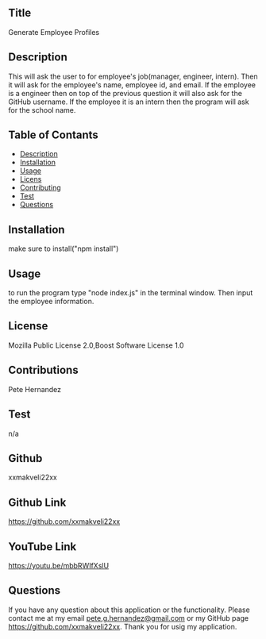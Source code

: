 ## Title

Generate Employee Profiles

## Description

This will ask the user to for employee's job(manager, engineer, intern). Then it will ask for the employee's name, employee id, and email. If the employee is a engineer then on top of the previous question it will also ask for the GitHub username. If the employee it is an intern then the program will ask for the school name.

## Table of Contants

* [Description](#Description)
* [Installation](#Installation)
* [Usage](#Usage)
* [Licens](#License)
* [Contributing](#Contribution)
* [Test](#Test)
* [Questions](#Questions)

## Installation

make sure to install("npm install")

## Usage

to run the program type "node index.js" in the terminal window. Then input the employee information.

## License

Mozilla Public License 2.0,Boost Software License 1.0

## Contributions

Pete Hernandez

## Test

n/a

## Github

xxmakveli22xx  
    
## Github Link

https://github.com/xxmakveli22xx

## YouTube Link

https://youtu.be/mbbRWIfXslU

## Questions

 If you have any question about this application or the functionality.
 Please contact me at my email pete.g.hernandez@gmail.com or my GitHub page https://github.com/xxmakveli22xx.
 Thank you for usig my application.

